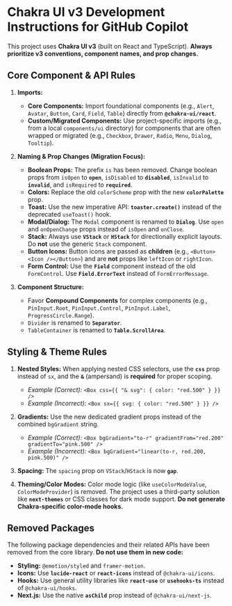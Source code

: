 # Chakra UI v3 Development Instructions for GitHub Copilot

This project uses **Chakra UI v3** (built on React and TypeScript). **Always prioritize v3 conventions, component names, and prop changes.**

## Core Component & API Rules

1.  **Imports:**
    * **Core Components:** Import foundational components (e.g., `Alert`, `Avatar`, `Button`, `Card`, `Field`, `Table`) directly from **`@chakra-ui/react`**.
    * **Custom/Migrated Components:** Use project-specific imports (e.g., from a local `components/ui` directory) for components that are often wrapped or migrated (e.g., `Checkbox`, `Drawer`, `Radio`, `Menu`, `Dialog`, `Tooltip`).

2.  **Naming & Prop Changes (Migration Focus):**
    * **Boolean Props:** The prefix `is` has been removed. Change boolean props from `isOpen` to **`open`**, `isDisabled` to **`disabled`**, `isInvalid` to **`invalid`**, and `isRequired` to **`required`**.
    * **Colors:** Replace the old `colorScheme` prop with the new **`colorPalette`** prop.
    * **Toast:** Use the new imperative API: **`toaster.create()`** instead of the deprecated `useToast()` hook.
    * **Modal/Dialog:** The `Modal` component is renamed to **`Dialog`**. Use `open` and `onOpenChange` props instead of `isOpen` and `onClose`.
    * **Stack:** Always use **`VStack`** or **`HStack`** for directionally explicit layouts. Do **not** use the generic `Stack` component.
    * **Button Icons:** Button icons are passed as **children** (e.g., `<Button><Icon /></Button>`) and are **not** props like `leftIcon` or `rightIcon`.
    * **Form Control:** Use the **`Field`** component instead of the old `FormControl`. Use **`Field.ErrorText`** instead of `FormErrorMessage`.

3.  **Component Structure:**
    * Favor **Compound Components** for complex components (e.g., `PinInput.Root`, `PinInput.Control`, `PinInput.Label`, `ProgressCircle.Range`).
    * `Divider` is renamed to **`Separator`**.
    * `TableContainer` is renamed to **`Table.ScrollArea`**.

## Styling & Theme Rules

1.  **Nested Styles:** When applying nested CSS selectors, use the **`css`** prop instead of `sx`, and the **`&`** (ampersand) is **required** for proper scoping.
    * *Example (Correct):* `<Box css={{ "& svg": { color: "red.500" } }} />`
    * *Example (Incorrect):* `<Box sx={{ svg: { color: "red.500" } }} />`

2.  **Gradients:** Use the new dedicated gradient props instead of the combined `bgGradient` string.
    * *Example (Correct):* `<Box bgGradient="to-r" gradientFrom="red.200" gradientTo="pink.500" />`
    * *Example (Incorrect):* `<Box bgGradient="linear(to-r, red.200, pink.500)" />`

3.  **Spacing:** The `spacing` prop on `VStack`/`HStack` is now **`gap`**.

4.  **Theming/Color Modes:** Color mode logic (like `useColorModeValue`, `ColorModeProvider`) is removed. The project uses a third-party solution like **`next-themes`** or CSS classes for dark mode support. **Do not generate Chakra-specific color-mode hooks.**

## Removed Packages

The following package dependencies and their related APIs have been removed from the core library. **Do not use them in new code:**

* **Styling:** `@emotion/styled` and `framer-motion`.
* **Icons:** Use **`lucide-react`** or **`react-icons`** instead of `@chakra-ui/icons`.
* **Hooks:** Use general utility libraries like **`react-use`** or **`usehooks-ts`** instead of `@chakra-ui/hooks`.
* **Next.js:** Use the native **`asChild`** prop instead of `@chakra-ui/next-js`.
